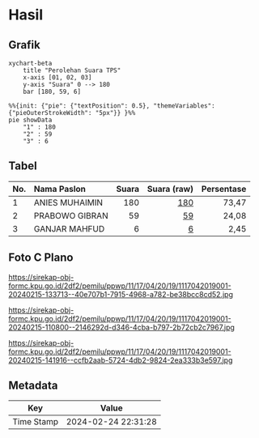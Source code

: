 # Hasil

## Grafik

```mermaid
xychart-beta
    title "Perolehan Suara TPS"
    x-axis [01, 02, 03]
    y-axis "Suara" 0 --> 180
    bar [180, 59, 6]
```

```mermaid
%%{init: {"pie": {"textPosition": 0.5}, "themeVariables": {"pieOuterStrokeWidth": "5px"}} }%%
pie showData
    "1" : 180
    "2" : 59
    "3" : 6
```

## Tabel

| No. | Nama Paslon    | Suara | Suara (raw) | Persentase |
|:--- |:-------------- | -----:| -----------:| ----------:|
| 1   | ANIES MUHAIMIN | 180   | [180][p-1]  | 73,47      |
| 2   | PRABOWO GIBRAN | 59    | [59][p-2]   | 24,08      |
| 3   | GANJAR MAHFUD  | 6     | [6][p-3]    | 2,45       |


[p-1]: https://github.com/gigit-pemilu/pemilu-2024-11-aceh/blob/main/pilpres/hitung-suara/sub/11-aceh/sub/17-bener-meriah/sub/04-bandar/sub/2019-pondok-baru/sub/001-tps/sub/paslon-1.txt
[p-2]: https://github.com/gigit-pemilu/pemilu-2024-11-aceh/blob/main/pilpres/hitung-suara/sub/11-aceh/sub/17-bener-meriah/sub/04-bandar/sub/2019-pondok-baru/sub/001-tps/sub/paslon-2.txt
[p-3]: https://github.com/gigit-pemilu/pemilu-2024-11-aceh/blob/main/pilpres/hitung-suara/sub/11-aceh/sub/17-bener-meriah/sub/04-bandar/sub/2019-pondok-baru/sub/001-tps/sub/paslon-3.txt

## Foto C Plano

https://sirekap-obj-formc.kpu.go.id/2df2/pemilu/ppwp/11/17/04/20/19/1117042019001-20240215-133713--40e707b1-7915-4968-a782-be38bcc8cd52.jpg

https://sirekap-obj-formc.kpu.go.id/2df2/pemilu/ppwp/11/17/04/20/19/1117042019001-20240215-110800--2146292d-d346-4cba-b797-2b72cb2c7967.jpg

https://sirekap-obj-formc.kpu.go.id/2df2/pemilu/ppwp/11/17/04/20/19/1117042019001-20240215-141916--ccfb2aab-5724-4db2-9824-2ea333b3e597.jpg


## Metadata

| Key        | Value               |
| ---------- | ------------------- |
| Time Stamp | 2024-02-24 22:31:28 |



